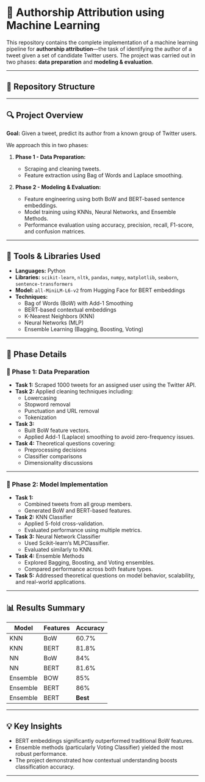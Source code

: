 # 🧠 Authorship Attribution using Machine Learning

This repository contains the complete implementation of a machine learning pipeline for **authorship attribution**—the task of identifying the author of a tweet given a set of candidate Twitter users. The project was carried out in two phases: **data preparation** and **modeling & evaluation**.

---

## 📂 Repository Structure

---

## 🔍 Project Overview

**Goal:** Given a tweet, predict its author from a known group of Twitter users.

We approach this in two phases:

1. **Phase 1 - Data Preparation:**
   - Scraping and cleaning tweets.
   - Feature extraction using Bag of Words and Laplace smoothing.

2. **Phase 2 - Modeling & Evaluation:**
   - Feature engineering using both BoW and BERT-based sentence embeddings.
   - Model training using KNNs, Neural Networks, and Ensemble Methods.
   - Performance evaluation using accuracy, precision, recall, F1-score, and confusion matrices.

---

## 🧰 Tools & Libraries Used

- **Languages:** Python
- **Libraries:** `scikit-learn`, `nltk`, `pandas`, `numpy`, `matplotlib`, `seaborn`, `sentence-transformers`
- **Model:** `all-MiniLM-L6-v2` from Hugging Face for BERT embeddings
- **Techniques:** 
  - Bag of Words (BoW) with Add-1 Smoothing
  - BERT-based contextual embeddings
  - K-Nearest Neighbors (KNN)
  - Neural Networks (MLP)
  - Ensemble Learning (Bagging, Boosting, Voting)

---

## 🧾 Phase Details

### 📌 Phase 1: Data Preparation

- **Task 1:** Scraped 1000 tweets for an assigned user using the Twitter API.
- **Task 2:** Applied cleaning techniques including:
  - Lowercasing
  - Stopword removal
  - Punctuation and URL removal
  - Tokenization
- **Task 3:** 
  - Built BoW feature vectors.
  - Applied Add-1 (Laplace) smoothing to avoid zero-frequency issues.
- **Task 4:** Theoretical questions covering:
  - Preprocessing decisions
  - Classifier comparisons
  - Dimensionality discussions

---

### 📌 Phase 2: Model Implementation

- **Task 1:** 
  - Combined tweets from all group members.
  - Generated BoW and BERT-based features.
- **Task 2:** KNN Classifier
  - Applied 5-fold cross-validation.
  - Evaluated performance using multiple metrics.
- **Task 3:** Neural Network Classifier
  - Used Scikit-learn’s MLPClassifier.
  - Evaluated similarly to KNN.
- **Task 4:** Ensemble Methods
  - Explored Bagging, Boosting, and Voting ensembles.
  - Compared performance across both feature types.
- **Task 5:** Addressed theoretical questions on model behavior, scalability, and real-world applications.

---

## 📊 Results Summary

| Model       | Features | Accuracy | 
|-------------|----------|----------|
| KNN         | BoW      | 60.7%    |
| KNN         | BERT     | 81.8%    |
| NN          | BoW      | 84%      |
| NN          | BERT     | 81.6%    |
| Ensemble    | BOW      | 85%      |
| Ensemble    | BERT     | 86%      | 
| Ensemble    | BERT     | **Best** | 


---

## 💡 Key Insights

- BERT embeddings significantly outperformed traditional BoW features.
- Ensemble methods (particularly Voting Classifier) yielded the most robust performance.
- The project demonstrated how contextual understanding boosts classification accuracy.

---
